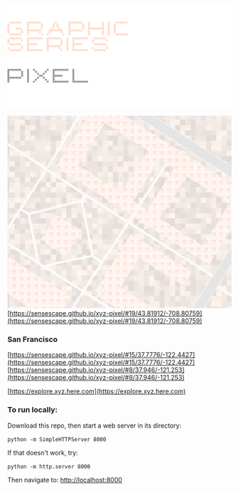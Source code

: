 ![GRAPHIC SERIES](https://raw.githubusercontent.com/sensescape/xyz-pixel/master/images/pixel-title4.png)

![PIXEL](https://raw.githubusercontent.com/sensescape/xyz-pixel/master/images/pixel-map.jpg)
[https://sensescape.github.io/xyz-pixel/#19/43.81912/-708.80759](https://sensescape.github.io/xyz-pixel/#19/43.81912/-708.80759)

### San Francisco
[https://sensescape.github.io/xyz-pixel/#15/37.7776/-122.4427](https://sensescape.github.io/xyz-pixel/#15/37.7776/-122.4427)
[https://sensescape.github.io/xyz-pixel/#8/37.946/-121.253](https://sensescape.github.io/xyz-pixel/#8/37.946/-121.253)

[https://explore.xyz.here.com](https://explore.xyz.here.com)

### To run locally:

Download this repo, then start a web server in its directory:

    python -m SimpleHTTPServer 8000
    
If that doesn't work, try:

    python -m http.server 8000
    
Then navigate to: [http://localhost:8000](http://localhost:8000)
